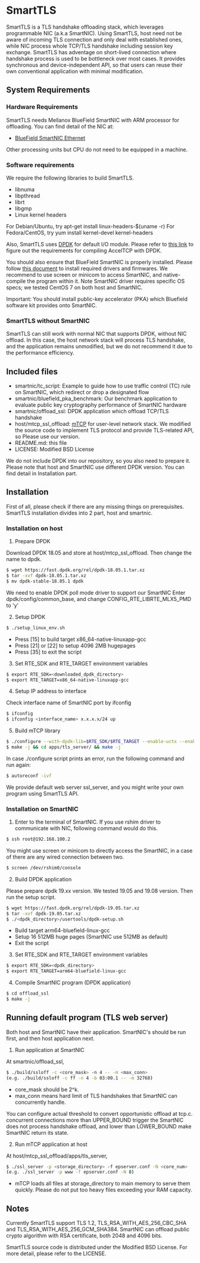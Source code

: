 # SmartTLS

SmartTLS is a TLS handshake offloading stack, which leverages programmable NIC (a.k.a SmartNIC). Using SmartTLS, host need not be aware of incoming TLS connection and only deal with established ones, while NIC process whole TCP/TLS handshake including session key exchange. SmartTLS has adventage on short-lived connection where handshake process is used to be bottleneck over most cases. It provides synchronous and device-independent API, so that users can reuse their own conventional application with minimal modification.

## System Requirements

### Hardware Requirements

SmartTLS needs Mellanox BlueField SmartNIC with ARM processor for offloading. You can find detail of the NIC at:

* [BlueField SmartNIC Ethernet](https://www.mellanox.com/products/BlueField-SmartNIC-Ethernet)

Other processing units but CPU do not need to be equipped in a machine.

### Software requirements

We require the following libraries to build SmartTLS.

* libnuma
* libpthread
* librt
* libgmp
* Linux kernel headers

For Debian/Ubuntu, try apt-get install linux-headers-$(uname -r)
For Fedora/CentOS, try yum install kernel-devel kernel-headers

Also, SmartTLS uses [DPDK](https://www.dpdk.org) for default I/O module. Please refer to [this link](https://doc.dpdk.org/guides/linux_gsg/sys_reqs.html) to figure out the requirements for compiling AccelTCP with DPDK.

You should also ensure that BlueField SmartNIC is properly installed. Please follow [this document](https://docs.mellanox.com/display/BlueFieldSWv25011176/SmartNIC+Operation) to install required drivers and firmwares. We recommend to use screen or minicom to access SmartNIC, and native-compile the program within it. Note SmartNIC driver requires specific OS specs; we tested CentOS 7 on both host and SmartNIC.

Important: You should install public-key accelerator (PKA) which Bluefield software kit provides onto SmartNIC.

### SmartTLS without SmartNIC

SmartTLS can still work with normal NIC that supports DPDK, without NIC offload. In this case, the host network stack will process TLS handshake, and the application remains unmodified, but we do not recommend it due to the performance efficiency.

## Included files

* smartnic/tc_script: Example to guide how to use traffic control (TC) rule on SmartNIC, which redirect or drop a designated flow
* smartnic/bluefield_pka_benchmark: Our benchmark application to evaluate public key cryptography performance of SmartNIC hardware
* smartnic/offload_ssl: DPDK application which offload TCP/TLS handshake
* host/mtcp_ssl_offload: [mTCP](https://github.com/mtcp-stack/mtcp) for user-level network stack. We modified the source code to implement TLS protocol and provide TLS-related API, so Please use our version.
* README.md: this file
* LICENSE: Modified BSD License

We do not include DPDK into our repository, so you also need to prepare it. Please note that host and SmartNIC use different DPDK version. You can find detail in Installation part.

## Installation

First of all, please check if there are any missing things on prerequisites. SmartTLS installation divides into 2 part, host and smartnic.

### Installation on host

1. Prepare DPDK

Download DPDK 18.05 and store at host/mtcp_ssl_offload. Then change the name to dpdk.

```bash
$ wget https://fast.dpdk.org/rel/dpdk-18.05.1.tar.xz
$ tar -xvf dpdk-18.05.1.tar.xz
$ mv dpdk-stable-18.05.1 dpdk
```

We need to enable DPDK poll mode driver to support our SmartNIC
Enter dpdk/config/common_base, and change CONFIG_RTE_LIBRTE_MLX5_PMD to 'y'

2. Setup DPDK

```bash
$ ./setup_linux_env.sh
```

- Press [15] to build target x86_64-native-linuxapp-gcc
- Press [21] or [22] to setup 4096 2MB hugepages
- Press [35] to exit the script

3. Set RTE_SDK and RTE_TARGET environment variables

```bash
$ export RTE_SDK=<downloaded_dpdk_directory>
$ export RTE_TARGET=x86_64-native-linuxapp-gcc
```

4. Setup IP address to interface

Check interface name of SmartNIC port by ifconfig

```bash
$ ifconfig
$ ifconfig <interface_name> x.x.x.x/24 up
```

5. Build mTCP library

```bash
$ ./configure --with-dpdk-lib=$RTE_SDK/$RTE_TARGET --enable-uctx --enable-bluefield
$ make -j && cd apps/tls_server/ && make -j
```

In case ./configure script prints an error, run the following command and run again:

```bash
$ autoreconf -ivf
```

We provide default web server ssl_server, and you might write your own program using SmartTLS API.

### Installation on SmartNIC

1. Enter to the terminal of SmartNIC. If you use rshim driver to communicate with NIC, following command would do this.

```bash
$ ssh root@192.168.100.2
``` 

You might use screen or minicom to directly access the SmartNIC, in a case of there are any wired connection between two.

```bash
$ screen /dev/rshim0/console
``` 

2. Build DPDK application

Please prepare dpdk 19.xx version. We tested 19.05 and 19.08 version. Then run the setup script.

```bash
$ wget https://fast.dpdk.org/rel/dpdk-19.05.tar.xz
$ tar -xvf dpdk-19.05.tar.xz
$ ./<dpdk_directory>/usertools/dpdk-setup.sh
```

- Build target arm64-bluefield-linux-gcc
- Setup 16 512MB huge pages (SmartNIC use 512MB as default)
- Exit the script

3. Set RTE_SDK and RTE_TARGET environment variables

```bash
$ export RTE_SDK=<dpdk_directory>
$ export RTE_TARGET=arm64-bluefield-linux-gcc
```

4. Compile SmartNIC program (DPDK application)

```bash
$ cd offload_ssl
$ make -j
```

## Running default program (TLS web server)

Both host and SmartNIC have their application. SmartNIC's should be run first, and then host application next.

1. Run application at SmartNIC

At smartnic/offload_ssl, 

```bash
$ ./build/ssloff -c <core_mask> -n 4 -- -m <max_conn>
(e.g. ./build/ssloff -c ff -n 4 -b 03:00.1 -- -m 32768)
```

- core_mask should be 2^k.
- max_conn means hard limit of TLS handshakes that SmartNIC can concurrently handle.

You can configure actual threshold to convert opportunistic offload at tcp.c. concurrent connections more than UPPER_BOUND trigger the SmartNIC does not process handshake offload, and lower than LOWER_BOUND make SmartNIC return its state.

2. Run mTCP application at host

At host/mtcp_ssl_offload/apps/tls_server,

```bash
$ ./ssl_server -p <storage_directory> -f epserver.conf -N <core_num>
(e.g. ./ssl_server -p www -f epserver.conf -N 8)
```

- mTCP loads all files at storage_directory to main memory to serve them quickly. Please do not put too heavy files exceeding your RAM capacity.

## Notes

Currently SmartTLS support TLS 1.2, TLS_RSA_WITH_AES_256_CBC_SHA and TLS_RSA_WITH_AES_256_GCM_SHA384. SmartNIC can offload public crypto algorithm with RSA certificate, both 2048 and 4096 bits.

SmartTLS source code is distributed under the Modified BSD License. For more detail, please refer to the LICENSE.